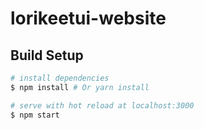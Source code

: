 # lorikeetui-website

## Build Setup

``` bash
# install dependencies
$ npm install # Or yarn install

# serve with hot reload at localhost:3000
$ npm start
```
